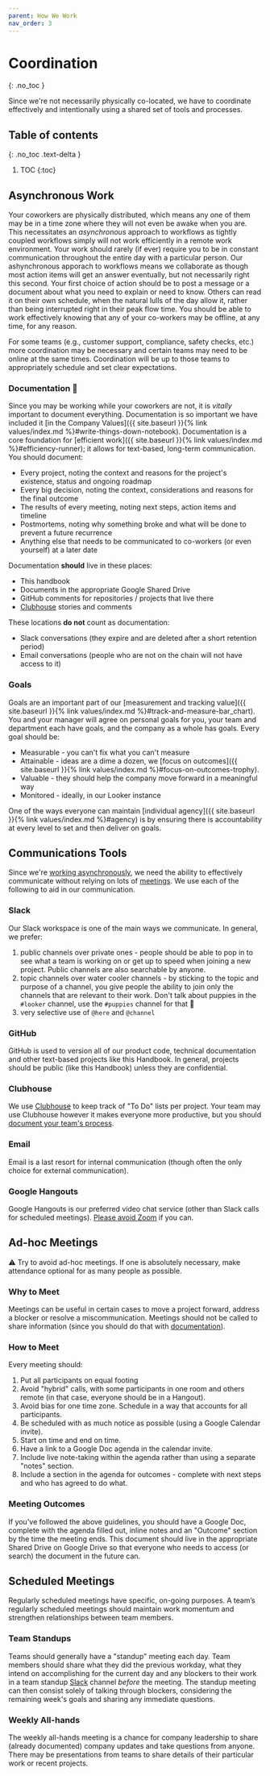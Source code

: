 ```yaml
---
parent: How We Work
nav_order: 3
---
```

# Coordination
{: .no_toc }

Since we're not necessarily physically co-located, we have to coordinate effectively and intentionally using a shared set of tools and processes.

## Table of contents
{: .no_toc .text-delta }

1. TOC
{:toc}


## Asynchronous Work
Your coworkers are physically distributed, which means any one of them may be in a time zone where they will not even be awake when you are. This necessitates an _asynchronous_ approach to workflows as tightly coupled workflows simply will not work efficiently in a remote work environment. Your work should rarely (if ever) require you to be in constant communication throughout the entire day with a particular person. Our ashynchronous apporach to workflows means we collaborate as though most action items will get an answer eventually, but not necessarily right this second. Your first choice of action should be to post a message or a document about what you need to explain or need to know. Others can read it on their own schedule, when the natural lulls of the day allow it, rather than being interrupted right in their peak flow time. You should be able to work effectively knowing that any of your co-workers may be offline, at any time, for any reason.

For some teams (e.g., customer support, compliance, safety checks, etc.) more coordination may be necessary and certain teams may need to be online at the same times.  Coordination will be up to those teams to appropriately schedule and set clear expectations.

### Documentation :notebook:
Since you may be working while your coworkers are not, it is *vitally* important to document everything. Documentation is so important we have included it [in the Company Values]({{ site.baseurl }}{% link values/index.md %}#write-things-down-notebook).  Documentation is a core foundation for [efficient work]({{ site.baseurl }}{% link values/index.md %}#efficiency-runner); it allows for text-based, long-term communication.  You should document:

 * Every project, noting the context and reasons for the project's existence, status and ongoing roadmap
 * Every big decision, noting the context, considerations and reasons for the final outcome
 * The results of every meeting, noting next steps, action items and timeline
 * Postmortems, noting why something broke and what will be done to prevent a future recurrence
 * Anything else that needs to be communicated to co-workers (or even yourself) at a later date

Documentation **should** live in these places:

 * This handbook
 * Documents in the appropriate Google Shared Drive
 * GitHub comments for repositories / projects that live there
 * [Clubhouse](#clubhouse) stories and comments

These locations **do not** count as documentation:

 * Slack conversations (they expire and are deleted after a short retention period)
 * Email conversations (people who are not on the chain will not have access to it)

### Goals
Goals are an important part of our [measurement and tracking value]({{ site.baseurl }}{% link values/index.md %}#track-and-measure-bar_chart).  You and your manager will agree on personal goals for you, your team and department each have goals, and the company as a whole has goals. Every goal should be:

 * Measurable - you can't fix what you can't measure
 * Attainable - ideas are a dime a dozen, we [focus on outcomes]({{ site.baseurl }}{% link values/index.md %}#focus-on-outcomes-trophy).
 * Valuable - they should help the company move forward in a meaningful way
 * Monitored - ideally, in our Looker instance

One of the ways everyone can maintain [individual agency]({{ site.baseurl }}{% link values/index.md %}#agency) is by ensuring there is accountability at every level to set and then deliver on goals.

## Communications Tools
Since we're [working asynchronously](#asynchronous-work), we need the ability to effectively communicate without relying on lots of [meetings](#ad-hoc-meetings). We use each of the following to aid in our communication.

### Slack
Our Slack workspace is one of the main ways we communicate.  In general, we prefer:

 1. public channels over private ones - people should be able to pop in to see what a team is working on or get up to speed when joining a new project.  Public channels are also searchable by anyone.
 1. topic channels over water cooler channels - by sticking to the topic and purpose of a channel, you give people the ability to join only the channels that are relevant to their work.  Don't talk about puppies in the `#looker` channel, use the `#puppies` channel for that :dog:
 1. very selective use of `@here` and `@channel`

### GitHub
GitHub is used to version all of our product code, technical documentation and other text-based projects like this Handbook.  In general, projects should be public (like this Handbook) unless they are confidential.

### Clubhouse
We use [Clubhouse](https://clubhouse.io) to keep track of "To Do" lists per project.  Your team may use Clubhouse however it makes everyone more productive, but you should [document your team's process](#documentation-notebook).

### Email
Email is a last resort for internal communication (though often the only choice for external communication).

### Google Hangouts
Google Hangouts is our preferred video chat service (other than Slack calls for scheduled meetings).  [Please avoid Zoom](https://techcrunch.com/2020/03/31/zoom-at-your-own-risk/) if you can.

## Ad-hoc Meetings
:warning: Try to avoid ad-hoc meetings. If one is absolutely necessary, make attendance optional for as many people as possible. 

### Why to Meet
Meetings can be useful in certain cases to move a project forward, address a blocker or resolve a miscommunication.  Meetings should not be called to share information (since you should do that with [documentation](#documentation-notebook)).

### How to Meet
Every meeting should:

 1. Put all participants on equal footing
   1. Avoid "hybrid" calls, with some participants in one room and others remote (in that case, everyone should be in a Hangout).
   1. Avoid bias for one time zone.  Schedule in a way that accounts for all participants.   
 1. Be scheduled with as much notice as possible (using a Google Calendar invite).
 1. Start on time and end on time.
 1. Have a link to a Google Doc agenda in the calendar invite.
 1. Include live note-taking within the agenda rather than using a separate "notes" section.
 1. Include a section in the agenda for outcomes - complete with next steps and who has agreed to do what.

### Meeting Outcomes
If you've followed the above guidelines, you should have a Google Doc, complete with the agenda filled out, inline notes and an "Outcome" section by the time the meeting ends.  This document should live in the appropriate Shared Drive on Google Drive so that everyone who needs to access (or search) the document in the future can.

## Scheduled Meetings
Regularly scheduled meetings have specific, on-going purposes. A team’s regularly scheduled meetings should maintain work momentum and strengthen relationships between team members.

### Team Standups
Teams should generally have a "standup" meeting each day.  Team members should share what they did the previous workday, what they intend on accomplishing for the current day and any blockers to their work in a team standup [Slack](#slack) channel _before_ the meeting.  The standup meeting can then consist solely of talking through blockers, considering the remaining week's goals and sharing any immediate questions.

### Weekly All-hands
The weekly all-hands meeting is a chance for company leadership to share (already documented) company updates and take questions from anyone.  There may be presentations from teams to share details of their particular work or recent projects.
